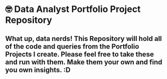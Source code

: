 # 🤓 Data Analyst Portfolio Project Repository
## What up, data nerds! This Repository will hold all of the code and queries from the Portfolio Projects I create. Please feel free to take these and run with them. Make them your own and find you own insights. :D
